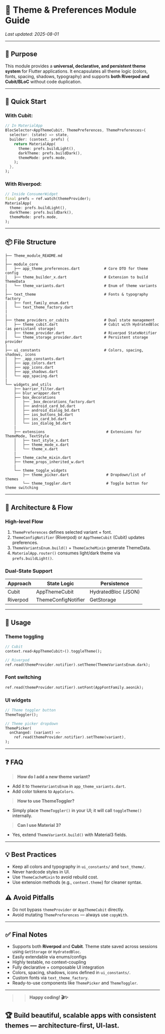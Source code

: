 # 🎨 Theme & Preferences Module Guide

_Last updated: 2025-08-01_

---

## 🎯 Purpose

This module provides a **universal, declarative, and persistent theme system** for Flutter applications.
It encapsulates all theme logic (colors, fonts, spacing, shadows, typography)
and supports **both Riverpod and Cubit/BLoC** without code duplication.

---

## 🚀 Quick Start

### With Cubit:

```dart
// In MaterialApp
BlocSelector<AppThemeCubit, ThemePreferences, ThemePreferences>(
  selector: (state) => state,
  builder: (context, prefs) {
    return MaterialApp(
      theme: prefs.buildLight(),
      darkTheme: prefs.buildDark(),
      themeMode: prefs.mode,
    );
  },
);
```

### With Riverpod:

```dart
// Inside ConsumerWidget
final prefs = ref.watch(themeProvider);
MaterialApp(
  theme: prefs.buildLight(),
  darkTheme: prefs.buildDark(),
  themeMode: prefs.mode,
);
```

---

## 📦 File Structure

```
├── Theme_module_README.md
|
├── module_core
│   ├── app_theme_preferences.dart           # Core DTO for theme config
│   ├── theme_builder_x.dart                 # Extension to build ThemeData
│   └── theme_variants.dart                  # Enum of theme variants
|
├── text_theme                               # Fonts & typography factory
│   ├── font_family_enum.dart
│   └── text_theme_factory.dart
|
|
├── theme_providers_or_cubits                # Dual state management
│   ├── theme_cubit.dart                     # Cubit with HydratedBloc (as persistant storage)
│   ├── theme_provider.dart                  # Riverpod StateNotifier
│   └── theme_storage_provider.dart          # Persistent storage provider
|
├── ui_constants                             # Colors, spacing, shadows, icons
│   ├── _app_constants.dart
│   ├── app_colors.dart
│   ├── app_icons.dart
│   ├── app_shadows.dart
│   └── app_spacing.dart
|
└── widgets_and_utils
    ├── barrier_filter.dart
    ├── blur_wrapper.dart
    ├── box_decorations
    │   ├── _box_decorations_factory.dart
    │   ├── android_card_bd.dart
    │   ├── android_dialog_bd.dart
    │   ├── ios_buttons_bd.dart
    │   ├── ios_card_bd.dart
    │   └── ios_dialog_bd.dart
    |
    ├── extensions                            # Extensions for ThemeMode, TextStyle
    │   ├── text_style_x.dart
    │   ├── theme_mode_x.dart
    │   └── theme_x.dart
    |
    ├── theme_cache_mixin.dart
    ├── theme_props_inherited_w.dart
    |
    └── theme_toggle_widgets
        ├── theme_picker.dart                 # Dropdown/list of themes
        └── theme_toggler.dart                # Toggle button for theme switching
```

---

## 🧩 Architecture & Flow

### High-level Flow

1. `ThemePreferences` defines selected variant + font.
2. `ThemeConfigNotifier` (Riverpod) or `AppThemeCubit` (Cubit) updates preferences.
3. `ThemeVariantsEnum.build()` + `ThemeCacheMixin` generate ThemeData.
4. `MaterialApp.router()` consumes light/dark theme via `prefs.buildLight()`.

### Dual-State Support

| Approach | State Logic         | Persistence         |
| -------- | ------------------- | ------------------- |
| Cubit    | AppThemeCubit       | HydratedBloc (JSON) |
| Riverpod | ThemeConfigNotifier | GetStorage          |

---

## 📝 Usage

### Theme toggling

```dart
// Cubit
context.read<AppThemeCubit>().toggleTheme();

// Riverpod
ref.read(themeProvider.notifier).setTheme(ThemeVariantsEnum.dark);
```

### Font switching

```dart
ref.read(themeProvider.notifier).setFont(AppFontFamily.aeonik);
```

### UI widgets

```dart
// Theme toggler button
ThemeToggler();

// Theme picker dropdown
ThemePicker(
  onChanged: (variant) =>
    ref.read(themeProvider.notifier).setTheme(variant),
);
```

---

## ❓ FAQ

> **How do I add a new theme variant?**

- Add it to `ThemeVariantsEnum` in `app_theme_variants.dart`.
- Add color tokens to `AppColors`.

> **How to use ThemeToggler?**

- Simply place `ThemeToggler()` in your UI; it will call `toggleTheme()` internally.

> **Can I use Material 3?**

- Yes, extend `ThemeVariantX.build()` with Material3 fields.

---

## 💡 Best Practices

- Keep all colors and typography in `ui_constants/` and `text_theme/`.
- Never hardcode styles in UI.
- Use `ThemeCacheMixin` to avoid rebuild cost.
- Use extension methods (e.g., `context.theme`) for cleaner syntax.

## ⚠️ Avoid Pitfalls

- Do not bypass `themeProvider` or `AppThemeCubit` directly.
- Avoid mutating `ThemePreferences` — always use `copyWith`.

---

## ✅ Final Notes

- Supports both **Riverpod** and **Cubit**. Theme state saved across sessions using `GetStorage` or `HydratedBloc`.
- Easily extendable via enums/configs
- Highly testable, no context-coupling
- Fully declarative + composable UI integration
- Colors, spacing, shadows, icons defined in `ui_constants/`.
- Custom fonts via `text_theme_factory`.
- Ready-to-use components like `ThemePicker` and `ThemeToggler`.

---

> > **Happy coding! 🎬✨**

## 🏆 Build beautiful, scalable apps with consistent themes — architecture-first, UI-last.

